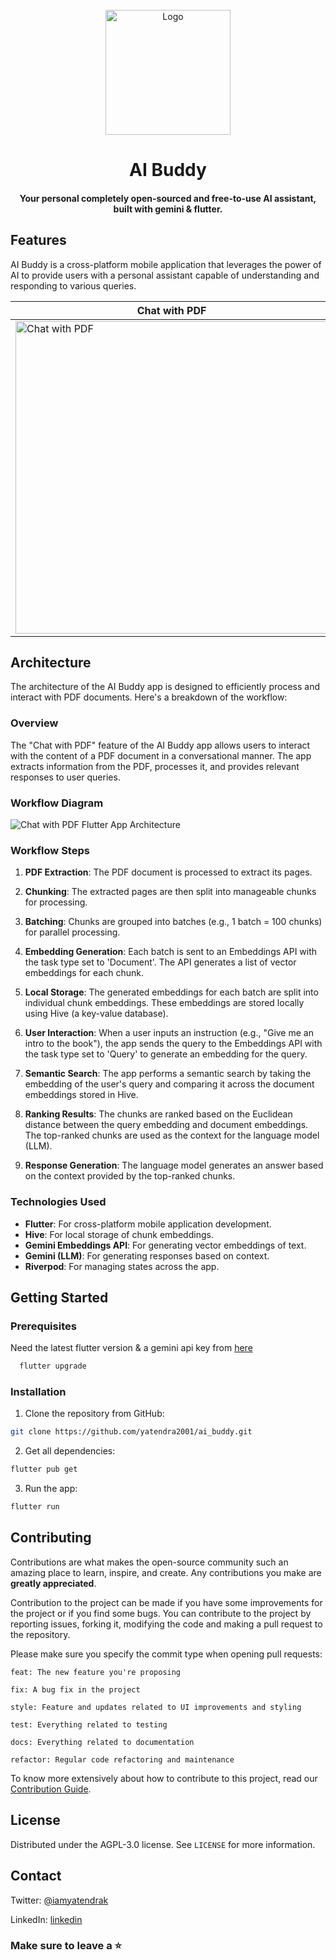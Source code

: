 
<!-- PROJECT LOGO -->


<br />
<div align="center">
  <a href="https://github.com/yatendra2001/ai_buddy">
    <img src="https://github.com/yatendra2001/gemini_chat/assets/62821607/1e31abfa-7fe7-4775-a6c7-185ba03b48ef"  alt="Logo" width="200" height="200" >
  </a>
  <h1 align="center" >AI Buddy</h1>
  <h4 align="center">
    Your personal completely open-sourced and free-to-use AI assistant, built with gemini & flutter.
  </h4>
</div>



<!-- Project Features -->
## Features

AI Buddy is a cross-platform mobile application that leverages the power of AI to provide users with a personal assistant capable of understanding and responding to various queries.

| Chat with PDF | Ask Image | Text Chatbot | 
| --- | ----------- | ------ | 
| <img height="500" alt="Chat with PDF" src="https://github.com/yatendra2001/gemini_chat/assets/62821607/66c9a316-0e34-42e4-a791-912e78a582da"> | <img height="500" alt="Ask Image" src="https://github.com/yatendra2001/gemini_chat/assets/62821607/983911b5-22a9-40bf-8a16-7b1294f3e44e"> | <img height="500" alt="Text Chatbot" src="https://github.com/yatendra2001/gemini_chat/assets/62821607/f26221c7-666b-49b3-91ee-47ec17dba728"> |

<!-- ARCHITECTURE -->
## Architecture

The architecture of the AI Buddy app is designed to efficiently process and interact with PDF documents. Here's a breakdown of the workflow:

### Overview

The "Chat with PDF" feature of the AI Buddy app allows users to interact with the content of a PDF document in a conversational manner. The app extracts information from the PDF, processes it, and provides relevant responses to user queries.

### Workflow Diagram

![Chat with PDF Flutter App Architecture](https://github.com/yatendra2001/ai_buddy/assets/62821607/71492eb4-0521-43e7-a3ca-f0bdc05c679e)

### Workflow Steps

1. **PDF Extraction**: The PDF document is processed to extract its pages.

2. **Chunking**: The extracted pages are then split into manageable chunks for processing.

3. **Batching**: Chunks are grouped into batches (e.g., 1 batch = 100 chunks) for parallel processing.

4. **Embedding Generation**: Each batch is sent to an Embeddings API with the task type set to 'Document'. The API generates a list of vector embeddings for each chunk.

5. **Local Storage**: The generated embeddings for each batch are split into individual chunk embeddings. These embeddings are stored locally using Hive (a key-value database).

6. **User Interaction**: When a user inputs an instruction (e.g., "Give me an intro to the book"), the app sends the query to the Embeddings API with the task type set to 'Query' to generate an embedding for the query.

7. **Semantic Search**: The app performs a semantic search by taking the embedding of the user's query and comparing it across the document embeddings stored in Hive.

8. **Ranking Results**: The chunks are ranked based on the Euclidean distance between the query embedding and document embeddings. The top-ranked chunks are used as the context for the language model (LLM).

9. **Response Generation**: The language model generates an answer based on the context provided by the top-ranked chunks.

### Technologies Used

- **Flutter**: For cross-platform mobile application development.
- **Hive**: For local storage of chunk embeddings.
- **Gemini Embeddings API**: For generating vector embeddings of text.
- **Gemini (LLM)**: For generating responses based on context.
- **Riverpod**: For managing states across the app.

<!-- GETTING STARTED -->
## Getting Started


### Prerequisites

Need the latest flutter version & a gemini api key from [here](https://makersuite.google.com/app/apikey)

```bash
  flutter upgrade
```

### Installation

1. Clone the repository from GitHub:

```bash
git clone https://github.com/yatendra2001/ai_buddy.git
```

2. Get all dependencies:
```bash
flutter pub get
```

3. Run the app:

```bash
flutter run
```


<!-- CONTRIBUTING -->
## Contributing

Contributions are what makes the open-source community such an amazing place to learn, inspire, and create. Any contributions you make are **greatly appreciated**.


Contribution to the project can be made if you have some improvements for the project or if you find some bugs.
You can contribute to the project by reporting issues, forking it, modifying the code and making a pull request to the repository.

Please make sure you specify the commit type when opening pull requests:

```
feat: The new feature you're proposing

fix: A bug fix in the project

style: Feature and updates related to UI improvements and styling

test: Everything related to testing

docs: Everything related to documentation

refactor: Regular code refactoring and maintenance
```

To know more extensively about how to contribute to this project, read our [Contribution Guide](https://github.com/yatendra2001/ai_buddy/blob/main/CONTRIBUTING.md).


<!-- LICENSE -->
## License

Distributed under the AGPL-3.0 license. See `LICENSE` for more information.


<!-- CONTACT -->
## Contact


Twitter: [@iamyatendrak](https://twitter.com/iamyatendrak)

LinkedIn: [linkedin](https://www.linkedin.com/in/iamyatendrak/)

### Make sure to leave a ⭐️


<!-- MARKDOWN LINKS & IMAGES -->
<!-- https://www.markdownguide.org/basic-syntax/#reference-style-links -->
[contributors-shield]: https://img.shields.io/github/contributors/yatendra2001/ai_buddy.svg?style=for-the-badge
[contributors-url]: https://github.com/yatendra2001/ai_buddy/graphs/contributors
[forks-shield]: https://img.shields.io/github/forks/yatendra2001/ai_buddy.svg?style=for-the-badge
[forks-url]: https://github.com/yatendra2001/ai_buddy/network/members
[stars-shield]: https://img.shields.io/github/stars/yatendra2001/ai_buddy.svg?style=for-the-badge
[stars-url]: https://github.com/yatendra2001/ai_buddy/stargazers
[issues-shield]: https://img.shields.io/github/issues/yatendra2001/ai_buddy.svg?style=for-the-badge
[issues-url]: https://github.com/yatendra2001/ai_buddy/issues
[license-shield]: https://img.shields.io/github/license/yatendra2001/ai_buddy.svg?style=for-the-badge
[license-url]: https://github.com/yatendra2001/ai_buddy/blob/main/LICENSE.txt
